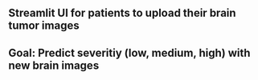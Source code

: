 ## Streamlit UI for patients to upload their brain tumor images

## Goal: Predict severitiy (low, medium, high) with new brain images 